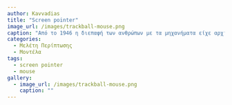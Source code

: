```yaml
---
author: Kavvadias
title: "Screen pointer"
image_url: /images/trackball-mouse.png
caption: "Από το 1946 η διεπαφή των ανθρώπων με τα μηχανήματα είχε αρχίσει να ακμάζει. Η εφεύρεση του Ralph Benjamin κατα τον Β΄ Παγκόσμια Πόλεμο, ήταν μία συσκευή κατάδειξης στην οθόνη ενός ραντάρ που αποτελούνταν από μία μπάλα και αισθητήρες για την ανίχνευση της κίνησης της γύρω από του δύο άξονες. Η εφεύρεση αυτή ήταν το κίνητρο για την διαμόρφωση των συσκευών εισόδου-ποντίκια. Την δεκαετία του 1960 υπήρξαν πολλές προσπάθειες να γίνει το Trackball πιο απλό και εύκολο στην χρήση, χωρίς ιδιαίτερη επιτυχία. Αφού η μπάλα τοποθετήθηκε στο κάτω μέρος του ποντικιού μαζεύοντας βρωμιά από την επιφάνεια σε μικρό χρονικό διάστημα. Έτσι η τελική μορφή του Trackball στις μέρες μας είναι η μπάλα κατάδειξης να βρίσκεται στο πάνω μέρος του ποντικιού για χρήση με τα δάχτυλα. Εν κατακλείδι βλέπουμε πως μία εφεύρεση του 1946 έχει οδηγήσει τους ανθρώπους να δημιουργήσουν μία πολύ καλή συσκευή διεπαφής του χρήστη με τον ηλεκτρονικό υπολογιστή. "
categories:
  - Μελέτη Περίπτωσης
  - Μοντέλα
tags:
  - screen pointer
  - mouse
gallery:
  - image_url: /images/trackball-mouse.png
    caption: ""
---
```

